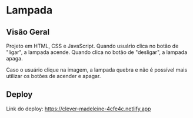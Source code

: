 # Lampada

## Visão Geral

Projeto em HTML, CSS e JavaScript.
Quando usuário clica no botão de "ligar", a lampada acende. Quando clica no botão de "desligar", a lampada apaga.

Caso o usuário clique na imagem, a lampada quebra e não é possível mais utilizar os botões de acender e apagar.

## Deploy

Link do deploy: https://clever-madeleine-4cfe4c.netlify.app
